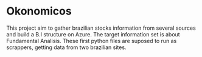 # Okonomicos
This project aim to gather brazilian stocks information from several sources and build a B.I structure on Azure. The target information set is about Fundamental Analisis.
These first python files are suposed to run as scrappers, getting data from two brazilian sites. 
